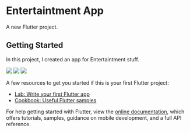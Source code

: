 # Entertaintment App

A new Flutter project.

## Getting Started

In this project, I created an app for Entertaintment stuff.

<img src="https://photos.app.goo.gl/c2TDF8P7yLMUSPJc8"/>
<img src="https://photos.app.goo.gl/KBCDcDrxSjQtDbLv7"/>
<img src="https://photos.app.goo.gl/bDs22St2WzGKNivy6"/>

A few resources to get you started if this is your first Flutter project:

- [Lab: Write your first Flutter app](https://flutter.dev/docs/get-started/codelab)
- [Cookbook: Useful Flutter samples](https://flutter.dev/docs/cookbook)

For help getting started with Flutter, view the
[online documentation](https://flutter.dev/docs), which offers tutorials,
samples, guidance on mobile development, and a full API reference.

